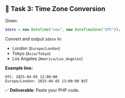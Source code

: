 ## 🧩 Task 3: Time Zone Conversion

Given:
```php
$date = new DateTime("now", new DateTimeZone("UTC"));
```

Convert and output `$date` in:
- London (`Europe/London`)  
- Tokyo (`Asia/Tokyo`)  
- Los Angeles (`America/Los_Angeles`)  

**Example line:**
```
UTC: 2025-04-05 12:00:00
Europe/London: 2025-04-05 13:00:00 BST
```

✅ **Deliverable**: Paste your PHP code.